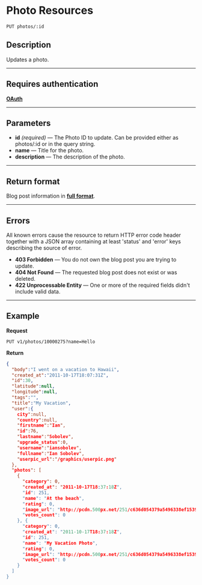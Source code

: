 # Photo Resources

    PUT photos/:id

## Description
Updates a photo.

***

## Requires authentication
**[OAuth][]**

***

## Parameters

- **id** _(required)_ — The Photo ID to update. Can be provided either as photos/:id or in the query string.
- **name** — Title for the photo.
- **description** — The description of the photo.

***

## Return format
Blog post information in **[full format][]**.

***

## Errors
All known errors cause the resource to return HTTP error code header together with a JSON array containing at least 'status' and 'error' keys describing the source of error.

- **403 Forbidden** — You do not own the blog post you are trying to update.
- **404 Not Found** — The requested blog post does not exist or was deleted.
- **422 Unprocessable Entity** — One or more of the required fields didn't include valid data.

***

## Example
**Request**

    PUT v1/photos/10000275?name=Hello

**Return**
``` json
{
  "body":"I went on a vacation to Hawaii",
  "created_at":"2011-10-17T18:07:31Z",
  "id":30,
  "latitude":null,
  "longitude":null,
  "tags":"",
  "title":"My Vacation",
  "user":{
    city":null,
    "country":null,
    "firstname":"Ian",
    "id":76,
    "lastname":"Sobolev",
    "upgrade_status":0,
    "username":"iansobolev",
    "fullname":"Ian Sobolev",
    "userpic_url":"/graphics/userpic.png"
  },
  "photos": [
    {
      "category": 0,
      "created_at": "2011-10-17T18:37:18Z",
      "id": 251,
      "name": "At the beach",
      "rating": 0,
      "image_url": "http://pcdn.500px.net/251/c636d054379a5496338ef153920be5b23bee1e9a/4.jpg",
      "votes_count": 0
    }, {
      "category": 0,
      "created_at": "2011-10-17T18:37:18Z",
      "id": 251,
      "name": "My Vacation Photo",
      "rating": 0,
      "image_url": "http://pcdn.500px.net/251/c636d054379a5496338ef153920be5b23bee1e9a/4.jpg",
      "votes_count": 0
    }
  ]
}
```

[OAuth]: https://github.com/500px/api-documentation/tree/master/authentication
[full format]: https://github.com/500px/api-documentation/blob/master/basics/formats_and_terms.md#full-format